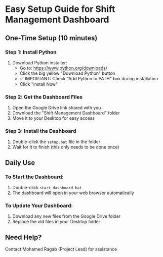 # Easy Setup Guide for Shift Management Dashboard

## One-Time Setup (10 minutes)

### Step 1: Install Python
1. Download Python installer:
   - Go to: https://www.python.org/downloads/
   - Click the big yellow "Download Python" button
   - ✅ IMPORTANT: Check "Add Python to PATH" box during installation
   - Click "Install Now"

### Step 2: Get the Dashboard Files
1. Open the Google Drive link shared with you
2. Download the "Shift Management Dashboard" folder
3. Move it to your Desktop for easy access

### Step 3: Install the Dashboard
1. Double-click the `setup.bat` file in the folder
2. Wait for it to finish (this only needs to be done once)

## Daily Use

### To Start the Dashboard:
1. Double-click `start_dashboard.bat`
2. The dashboard will open in your web browser automatically

### To Update Your Dashboard:
1. Download any new files from the Google Drive folder
2. Replace the old files in your Desktop folder

## Need Help?
Contact Mohamed Ragab (Project Lead) for assistance 